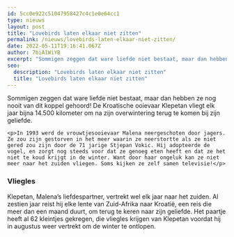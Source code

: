 ```yaml
---
id: 5cc0e922c51047958427c4c1e0e64cc1
type: nieuws
layout: post
title: "Lovebirds laten elkaar niet zitten"
permalink: /nieuws/lovebirds-laten-elkaar-niet-zitten/
date: 2022-05-11T19:16:41.067Z
author: 7biA1WiYB
excerpt: "Sommigen zeggen dat ware liefde niet bestaat, maar dan hebben ze nog nooit van dit koppel gehoord! De Kroatische ooievaar Klepetan vliegt elk jaar bijna 14.500 kilometer om na zijn overwintering terug te komen bij zijn geliefde.  "
seo:
  description: "Lovebirds laten elkaar niet zitten"
  title: "Lovebirds laten elkaar niet zitten"
---
```

Sommigen zeggen dat ware liefde niet bestaat, maar dan hebben ze nog nooit van dit koppel gehoord! De Kroatische ooievaar Klepetan vliegt elk jaar bijna 14.500 kilometer om na zijn overwintering terug te komen bij zijn geliefde.  

    <p>In 1993 werd de vrouwtjesooievaar Malena neergeschoten door jagers. Ze zou zijn gestorven in het meer waarin ze neerstortte als ze niet gered zou zijn door de 71 jarige Stjepan Vokic. Hij adopteerde de vogel, en zorgt nog steeds voor dat ze genoeg eten heeft en dat ze het niet te koud krijgt in de winter. Want door haar ongeluk kan ze niet meer naar het zuiden vliegen. Soms kijken ze zelf samen televisie!</p>
<h3>Vliegles</h3>
<p>Klepetan, Malena’s liefdespartner, vertrekt wel elk jaar naar het zuiden. Al zestien jaar reist hij elke lente van Zuid-Afrika naar Kroatië, een reis die meer dan een maand duurt, om terug te keren naar zijn geliefde. Het paartje heeft al 62 kleintjes gekregen, die vliegles krijgen van Klepetan voordat hij in augustus weer vertrekt om de winter te ontlopen.</p>  
